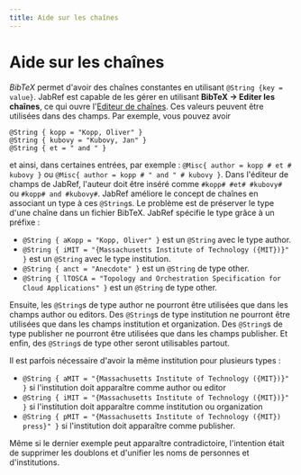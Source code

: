 ```yaml
---
title: Aide sur les chaînes
---
```


# Aide sur les chaînes

*BibTeX* permet d'avoir des chaînes constantes en utilisant `@String {key = value}`. JabRef est capable de les gérer en utilisant **BibTeX -&gt; Editer les chaînes**, ce qui ouvre l'[Editeur de chaînes](StringEditorHelp). Ces valeurs peuvent être utilisées dans des champs. Par exemple, vous pouvez avoir 

    @String { kopp = "Kopp, Oliver" }
    @String { kubovy = "Kubovy, Jan" }
    @String { et = " and " }

et ainsi, dans certaines entrées, par exemple : `@Misc{ author = kopp # et # kubovy }` ou `@Misc{ author = kopp # " and " # kubovy }`. Dans l'éditeur de champs de JabRef, l'auteur doit être inséré comme `#kopp# #et# #kubovy#` ou `#kopp# and #kubovy#`. JabRef améliore le concept de chaînes en associant un type à ces `@String`s. Le problème est de préserver le type d'une chaîne dans un fichier BibTeX. JabRef spécifie le type grâce à un préfixe :

-   `@String { aKopp = "Kopp, Oliver" }` est un `@String` avec le type author.
-   `@String { iMIT = "{Massachusetts Institute of Technology ({MIT})}" }` est un `@String` avec le type institution.
-   `@String { anct = "Anecdote" }` est un `@String` de type other.
-   `@String { lTOSCA = "Topology and Orchestration Specification for Cloud Applications" }` est un `@String` de type other.

Ensuite, les `@String`s de type author ne pourront être utilisées que dans les champs author ou editors. Des `@String`s de type institution ne pourront être utilisées que dans les champs institution et organization. Des `@String`s de type publisher ne pourront être utilisées que dans les champs publisher. Et enfin, des `@String`s de type other seront utilisables partout.

Il est parfois nécessaire d'avoir la même institution pour plusieurs types :

-   `@String { aMIT = "{Massachusetts Institute of Technology ({MIT})}" }` si l'institution doit apparaître comme author ou editor
-   `@String { iMIT = "{Massachusetts Institute of Technology ({MIT})}" }` si l'institution doit apparaître comme institution ou organization
-   `@String { pMIT = "{Massachusetts Institute of Technology ({MIT}) press}" }` si l'institution doit apparaître comme publisher.

Même si le dernier exemple peut apparaître contradictoire, l'intention était de supprimer les doublons et d'unifier les noms de personnes et d'institutions.
